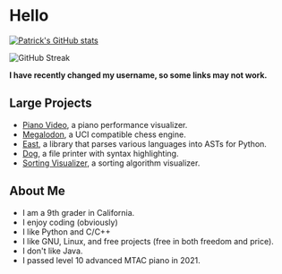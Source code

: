 # Hello

[![Patrick's GitHub stats](https://github-readme-stats.vercel.app/api?username=phuang1024&theme=dark)](https://github.com/phuang1024)

![GitHub Streak](https://github-readme-streak-stats.herokuapp.com/?user=phuang1024&theme=dark)

**I have recently changed my username, so some links may not work.**

## Large Projects
* [Piano Video][pianovid], a piano performance visualizer.
* [Megalodon][megalodon], a UCI compatible chess engine.
* [East][east], a library that parses various languages into ASTs for Python.
* [Dog][dog], a file printer with syntax highlighting.
* [Sorting Visualizer][sortvis], a sorting algorithm visualizer.

## About Me
* I am a 9th grader in California.
* I enjoy coding (obviously)
* I like Python and C/C++
* I like GNU, Linux, and free projects (free in both freedom and price).
* I don't like Java.
* I passed level 10 advanced MTAC piano in 2021.

[pianovid]: https://github.com/phuang1024/piano_video
[sortvis]: https://github.com/phuang1024/sorting_visualizer
[megalodon]: https://github.com/phuang1024/megalodon
[video]: https://github.com/phuang1024/video_editor
[dog]: https://github.com/phuang1024/dog
[east]: https://github.com/phuang1024/python-east
